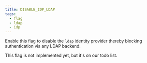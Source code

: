 ```yaml
---
title: DISABLE_IDP_LDAP
tags: 
  - flag
  - ldap
  - idp
---
```


Enable this flag to disable [the `ldap` identity
provider](/docs/guides/idps#ldap) thereby blocking authentication via any LDAP backend.

<Comment by="joost">
This flag is not implemented yet, but it's on our todo list. 
</Comment>

